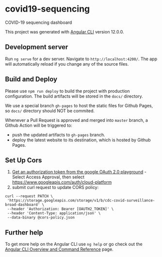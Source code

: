 # covid19-sequencing
COVID-19 sequencing dashboard

This project was generated with [Angular CLI](https://github.com/angular/angular-cli) version 12.0.0.

## Development server

Run `ng serve` for a dev server. Navigate to `http://localhost:4200/`. The app will automatically reload if you change any of the source files.

## Build and Deploy

Please use `npm run deploy` to build the project with production
configuration. The build artifacts will be stored in the `docs/` directory.

We use a special branch `gh-pages` to host the static files for
Github Pages, so `docs/` directory should NOT be commited.

Whenever a Pull Request is approved and merged into `master`
branch, a Github Action will be triggered to:

- push the updated artifacts to `gh-pages` branch.
- deploy the latest website to its destination, which is hosted by Github Pages.


## Set Up Cors
1. [Get an authorization token from the google OAuth 2.0 playground](https://developers.google.com/oauthplayground/) - Select Access Approval, then select https://www.googleapis.com/auth/cloud-platform
2. submit curl request to update CORS policy:

```
curl --request PATCH \
 'https://storage.googleapis.com/storage/v1/b/cdc-covid-surveillance-broad-dashboard' \
 --header 'Authorization: Bearer [OAUTH2_TOKEN]' \
 --header 'Content-Type: application/json' \
 --data-binary @cors-policy.json
```

## Further help

To get more help on the Angular CLI use `ng help` or go check out the [Angular CLI Overview and Command Reference](https://angular.io/cli) page.
